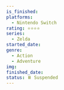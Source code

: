 ```yaml
---
is_finished:
platforms:
  - Nintendo Switch
rating: ⭐⭐⭐⭐
series:
  - Zelda
started_date:
genre:
  - Action
  - Adventure
img:
finished_date:
status: ⏸️ Suspended
---
```

